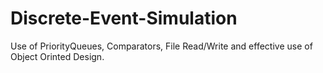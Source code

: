 # Discrete-Event-Simulation
Use of PriorityQueues, Comparators, File Read/Write and effective use of Object Orinted Design.
